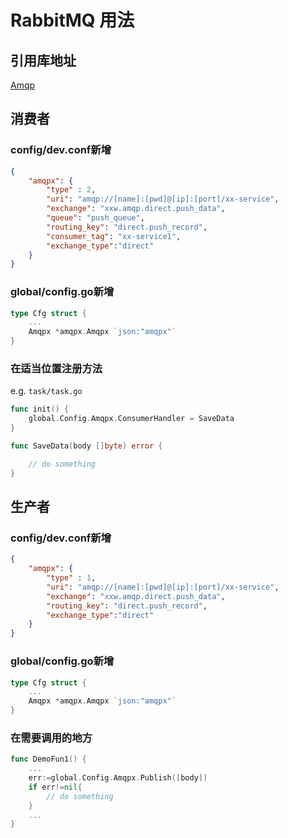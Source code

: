 # RabbitMQ 用法

## 引用库地址
[Amqp](https://github.com/streadway/amqp)

## 消费者
### config/dev.conf新增

``` json
{
    "amqpx": {
        "type" : 2,
        "uri": "amqp://[name]:[pwd]@[ip]:[port]/xx-service",
        "exchange": "xxw.amqp.direct.push_data",
        "queue": "push_queue",
        "routing_key": "direct.push_record",
        "consumer_tag": "xx-service1",
        "exchange_type":"direct"
    }
}
```

### global/config.go新增

```go
type Cfg struct {
	...
	Amqpx *amqpx.Amqpx `json:"amqpx"`
}
```

### 在适当位置注册方法
e.g. `task/task.go`

``` go
func init() {
	global.Config.Amqpx.ConsumerHandler = SaveData
}

func SaveData(body []byte) error {

    // do something
}
```

## 生产者
### config/dev.conf新增

``` json
{
    "amqpx": {
        "type" : 1,
        "uri": "amqp://[name]:[pwd]@[ip]:[port]/xx-service",
        "exchange": "xxw.amqp.direct.push_data",
        "routing_key": "direct.push_record",
        "exchange_type":"direct"
    }
}
```

### global/config.go新增

```go
type Cfg struct {
	...
	Amqpx *amqpx.Amqpx `json:"amqpx"`
}
```

### 在需要调用的地方

``` go
func DemoFun1() {
    ...
    err:=global.Config.Amqpx.Publish([body])
    if err!=nil{
        // do something
    }
    ...
}
```
